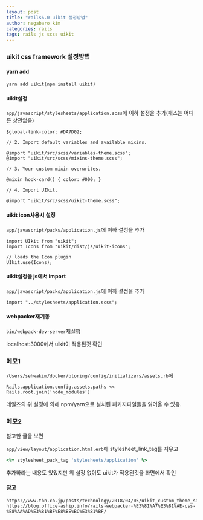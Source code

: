 ```yaml
---
layout: post
title: "rails6.0 uikit 설정방법"
author: negabaro kim
categories: rails
tags: rails js scss uikit
---
```


### uikit css framework 설정방법


#### yarn add

```
yarn add uikit(npm install uikit)
```

#### uikit설정

`app/javascript/stylesheets/application.scss`에
이하 설정을 추가(패스는 어디든 상관없음)

```
$global-link-color: #DA7D02;

// 2. Import default variables and available mixins.

@import "uikit/src/scss/variables-theme.scss";
@import "uikit/src/scss/mixins-theme.scss";

// 3. Your custom mixin overwrites.

@mixin hook-card() { color: #000; }

// 4. Import UIkit.

@import "uikit/src/scss/uikit-theme.scss";
```

#### uikit icon사용시 설정

`app/javascript/packs/application.js`에 이하 설정을 추가

```
import UIkit from "uikit";
import Icons from "uikit/dist/js/uikit-icons";

// loads the Icon plugin
UIkit.use(Icons);
```

#### uikit설정을 js에서 import

`app/javascript/packs/application.js`에 이하 설정을 추가

```
import "../stylesheets/application.scss";
```

#### webpacker재기동

`bin/webpack-dev-server`재실행

localhost:3000에서 uikit이 적용된것 확인

### 메모1

`/Users/sehwakim/docker/bloring/config/initializers/assets.rb`에

`Rails.application.config.assets.paths << Rails.root.join('node_modules')`

레일즈의 위 설정에 의해 npm/yarn으로 설치된 패키지파일들을 읽어올 수 있음.


### 메모2

참고한 글을 보면 

`app/view/layout/application.html.erb`에 stylesheet_link_tag를 지우고

```ruby
<%= stylesheet_pack_tag 'stylesheets/application' %>
```

추가하라는 내용도 있었지만 위 설정 없이도 uikit가 적용된것을 화면에서 확인


#### 참고

```
https://www.tbn.co.jp/posts/technology/2018/04/05/uikit_custom_theme_sass.html
https://blog.office-aship.info/rails-webpacker-%E3%81%A7%E3%81%AE-css-%E8%AA%AD%E3%81%BF%E8%BE%BC%E3%81%BF/
```
